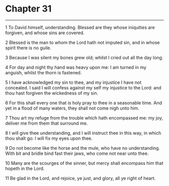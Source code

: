 # Chapter 31

***

1 To David himself, understanding. Blessed are they whose iniquities are forgiven, and whose sins are covered.

2 Blessed is the man to whom the Lord hath not imputed sin, and in whose spirit there is no guile.

3 Because I was silent my bones grew old; whilst I cried out all the day long.

4 For day and night thy hand was heavy upon me: I am turned in my anguish, whilst the thorn is fastened.

5 I have acknowledged my sin to thee, and my injustice I have not concealed. I said I will confess against my self my injustice to the Lord: and thou hast forgiven the wickedness of my sin.

6 For this shall every one that is holy pray to thee in a seasonable time. And yet in a flood of many waters, they shall not come nigh unto him.

7 Thou art my refuge from the trouble which hath encompassed me: my joy, deliver me from them that surround me.

8 I will give thee understanding, and I will instruct thee in this way, in which thou shalt go: I will fix my eyes upon thee.

9 Do not become like the horse and the mule, who have no understanding. With bit and bridle bind fast their jaws, who come not near unto thee.

10 Many are the scourges of the sinner, but mercy shall encompass him that hopeth in the Lord.

11 Be glad in the Lord, and rejoice, ye just, and glory, all ye right of heart.

